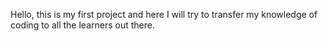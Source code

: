 Hello, this is my first project and here I will try to transfer my knowledge of coding to all the learners out there.
